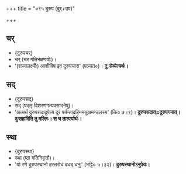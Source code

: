 +++
title = "०९५ दुरुप (दुर्+उप)"

+++

## चर्
- {दुरुपचर्}
- चर् (चर गतिभक्षणयोः)।
- '(राज्यलक्ष्मीः) आशीविष इव दुरुपचारा' (पञ्चत०)। **दु:सेव्येत्यर्थः।**

## सद्
- {दुरुपसद्}
- सद् (षद्लृ विशरणगत्यवसादनेषु)।
- 'अत्यर्थं दुरुपसदादुपेत्य दूरं पर्यन्तादहिममयूखमण्डलस्य' (कि० ७।९)। **दुरुपसदात्=दुरुपगमात्। दुःसहादिति तु मल्लिः। स च तात्पर्यार्थः।**

## स्था
- {दुरुपस्था}
- स्था (ष्ठा गतिनिवृत्तौ)।
- 'यो रणे दुरुपस्थानो हस्तरोधं दधद् धनुः' (भट्टि० ५।३२)। **दुरुपस्थानोऽनुपेयः।**
